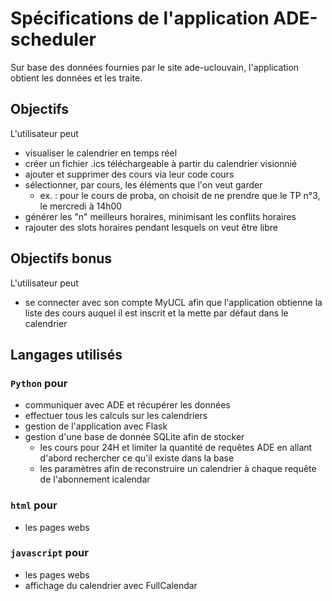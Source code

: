 # Spécifications de l'application ADE-scheduler
Sur base des données fournies par le site ade-uclouvain, l'application obtient les données et les traite.

## Objectifs
L'utilisateur peut
- visualiser le calendrier en temps réel
- créer un fichier .ics téléchargeable à partir du calendrier visionnié
- ajouter et supprimer des cours via leur code cours
- sélectionner, par cours, les éléments que l'on veut garder
  - ex. : pour le cours de proba, on choisit de ne prendre que le TP n°3, le mercredi à 14h00
- générer les "n" meilleurs horaires, minimisant les conflits horaires
- rajouter des slots horaires pendant lesquels on veut être libre

## Objectifs bonus
L'utilisateur peut
- se connecter avec son compte MyUCL afin que l'application obtienne la liste des cours auquel il est inscrit et la mette par défaut dans le calendrier

## Langages utilisés

### `Python` pour
- communiquer avec ADE et récupérer les données
- effectuer tous les calculs sur les calendriers
- gestion de l'application avec Flask
- gestion d'une base de donnée SQLite afin de stocker 
  - les cours pour 24H et limiter la quantité de requêtes ADE en allant d'abord rechercher ce qu'il existe dans la base
  - les paramètres afin de reconstruire un calendrier à chaque requête de l'abonnement icalendar

### `html` pour
- les pages webs

### `javascript` pour
- les pages webs
- affichage du calendrier avec FullCalendar
